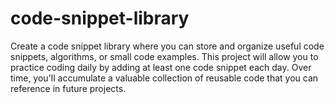 # code-snippet-library
Create a code snippet library where you can store and organize useful code snippets, algorithms, or small code examples. This project will allow you to practice coding daily by adding at least one code snippet each day. Over time, you'll accumulate a valuable collection of reusable code that you can reference in future projects.
